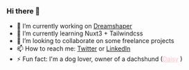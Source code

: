 ### Hi there 👋

- 🔭 I’m currently working on <a href="https://dreamshaper.com/en/">Dreamshaper</a>
- 🌱 I’m currently learning Nuxt3 + Tailwindcss
- 👯 I’m looking to collaborate on some freelance projects
- 📫 How to reach me: <a href="https://twitter.com/rubatista_">Twitter</a> or <a href="https://www.linkedin.com/in/rubaptista/">LinkedIn</a> 
- ⚡ Fun fact: I'm a dog lover, owner of a dachshund (<a href="https://www.instagram.com/the.mini.daisy/" style="color: #FFC0CB !important;" >Daisy</a> )

